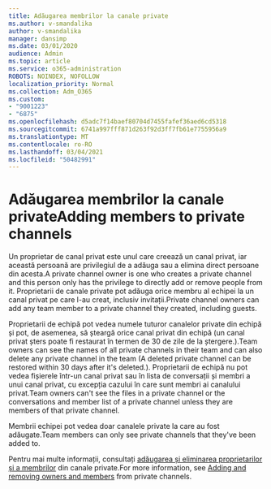 ```yaml
---
title: Adăugarea membrilor la canale private
ms.author: v-smandalika
author: v-smandalika
manager: dansimp
ms.date: 03/01/2020
audience: Admin
ms.topic: article
ms.service: o365-administration
ROBOTS: NOINDEX, NOFOLLOW
localization_priority: Normal
ms.collection: Adm_O365
ms.custom:
- "9001223"
- "6875"
ms.openlocfilehash: d5adc7f14baef80704d7455fafef36aed6cd5318
ms.sourcegitcommit: 6741a997fff871d263f92d3ff7fb61e7755956a9
ms.translationtype: MT
ms.contentlocale: ro-RO
ms.lasthandoff: 03/04/2021
ms.locfileid: "50482991"
---
```

# <a name="adding-members-to-private-channels"></a><span data-ttu-id="426d0-102">Adăugarea membrilor la canale private</span><span class="sxs-lookup"><span data-stu-id="426d0-102">Adding members to private channels</span></span>

<span data-ttu-id="426d0-103">Un proprietar de canal privat este unul care creează un canal privat, iar această persoană are privilegiul de a adăuga sau a elimina direct persoane din acesta.</span><span class="sxs-lookup"><span data-stu-id="426d0-103">A private channel owner is one who creates a private channel and this person only has the privilege to directly add or remove people from it.</span></span> <span data-ttu-id="426d0-104">Proprietarii de canale private pot adăuga orice membru al echipei la un canal privat pe care l-au creat, inclusiv invitații.</span><span class="sxs-lookup"><span data-stu-id="426d0-104">Private channel owners can add any team member to a private channel they created, including guests.</span></span>

<span data-ttu-id="426d0-105">Proprietarii de echipă pot vedea numele tuturor canalelor private din echipă și pot, de asemenea, să șteargă orice canal privat din echipă (un canal privat șters poate fi restaurat în termen de 30 de zile de la ștergere.).</span><span class="sxs-lookup"><span data-stu-id="426d0-105">Team owners can see the names of all private channels in their team and can also delete any private channel in the team (A deleted private channel can be restored within 30 days after it's deleted.).</span></span> <span data-ttu-id="426d0-106">Proprietarii de echipă nu pot vedea fișierele într-un canal privat sau în lista de conversații și membri a unui canal privat, cu excepția cazului în care sunt membri ai canalului privat.</span><span class="sxs-lookup"><span data-stu-id="426d0-106">Team owners can't see the files in a private channel or the conversations and member list of a private channel unless they are members of that private channel.</span></span>

<span data-ttu-id="426d0-107">Membrii echipei pot vedea doar canalele private la care au fost adăugate.</span><span class="sxs-lookup"><span data-stu-id="426d0-107">Team members can only see private channels that they've been added to.</span></span>

<span data-ttu-id="426d0-108">Pentru mai multe informații, consultați [adăugarea și eliminarea proprietarilor și a membrilor](https://docs.microsoft.com/MicrosoftTeams/private-channels#adding-and-removing-owners-and-members) din canale private.</span><span class="sxs-lookup"><span data-stu-id="426d0-108">For more information, see [Adding and removing owners and members](https://docs.microsoft.com/MicrosoftTeams/private-channels#adding-and-removing-owners-and-members) from private channels.</span></span>
